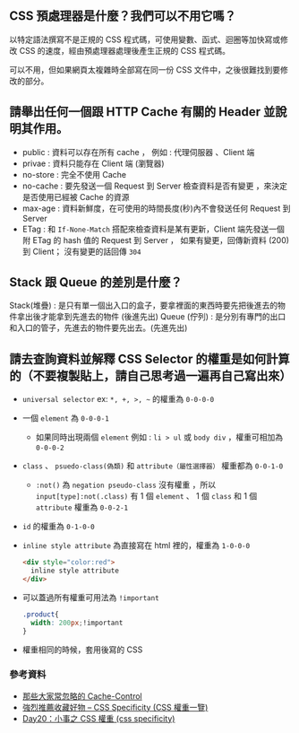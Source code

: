  ## CSS 預處理器是什麼？我們可以不用它嗎？
以特定語法撰寫不是正規的 CSS 程式碼，可使用變數、函式、迴圈等加快寫或修改 CSS 的速度，經由預處理器處理後產生正規的 CSS 程式碼。

可以不用，但如果網頁太複雜時全部寫在同一份 CSS 文件中，之後很難找到要修改的部分。
## 請舉出任何一個跟 HTTP Cache 有關的 Header 並說明其作用。
- public :  資料可以存在所有 cache ， 例如 : 代理伺服器 、Client 端
- privae : 資料只能存在 Client 端 (瀏覽器)
- no-store : 完全不使用 Cache
- no-cache : 要先發送一個 Request 到 Server 檢查資料是否有變更 ，來決定是否使用已經被 Cache 的資源
- max-age : 資料新鮮度，在可使用的時間長度(秒)內不會發送任何 Request 到 Server
- ETag : 和 `If-None-Match` 搭配來檢查資料是某有更新，Client 端先發送一個附 ETag 的 hash 值的 Request 到 Server ， 如果有變更，回傳新資料 (200) 到 Client； 沒有變更的話回傳 `304`

## Stack 跟 Queue 的差別是什麼？
Stack(堆疊) : 是只有單一個出入口的盒子，要拿裡面的東西時要先把後進去的物件拿出後才能拿到先進去的物件 (後進先出)
Queue (佇列) : 是分別有專門的出口和入口的管子，先進去的物件要先出去。(先進先出)

## 請去查詢資料並解釋 CSS Selector 的權重是如何計算的（不要複製貼上，請自己思考過一遍再自己寫出來）
- `universal selector` ex: `*, +, >, ~` 的權重為 `0-0-0-0`
- 一個 `element` 為 `0-0-0-1`
  - 如果同時出現兩個 `element` 例如 : `li > ul` 或 `body div` ，權重可相加為 `0-0-0-2`

- `class` 、 `psuedo-class(偽類)` 和 `attribute（屬性選擇器）` 權重都為 `0-0-1-0`
  - `:not()` 為 `negation pseudo-class` 沒有權重 ，所以 `input[type]:not(.class)` 有 1 個 `element` 、 1 個 `class` 和 1 個 `attribute` 權重為 `0-0-2-1`
- `id` 的權重為 `0-1-0-0`
- `inline style attribute` 為直接寫在 html 裡的，權重為 `1-0-0-0`
  ```html
  <div style="color:red">
    inline style attribute
  </div>
  ```
- 可以蓋過所有權重可用法為 `!important`
  ```css
  .product{
    width: 200px;!important
  }
  ```

- 權重相同的時候，套用後寫的 CSS 

### 參考資料
- [那些大家常忽略的 Cache-Control](https://www.slideshare.net/kewang/cachecontrol)
- [強烈推薦收藏好物 – CSS Specificity (CSS 權重一覽)](https://muki.tw/tech/css-specificity-document/)
- [Day20：小事之 CSS 權重 (css specificity)](https://ithelp.ithome.com.tw/articles/10196454)